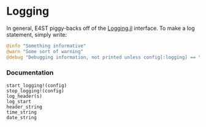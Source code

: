 Logging
=======
In general, E4ST piggy-backs off of the [Logging.jl](https://docs.julialang.org/en/v1/stdlib/Logging/) interface.  To make a log statement, simply write:
```julia
@info "Something informative"
@warn "Some sort of warning"
@debug "Debugging information, not printed unless config[:logging] == \"debug\""
```

### Documentation

```@docs
start_logging!(config)
stop_logging!(config)
log_header(s)
log_start
header_string
time_string
date_string
```